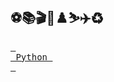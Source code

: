 ## ⚽️📚🎬🏓♟️⛷️✈️♻️

[<kbd> <br> Python <br> </kbd>][PythonLink]

[PythonLink]:https://www.python.org/

